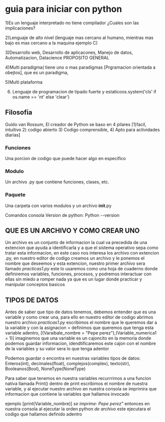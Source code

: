 # guia para iniciar con python

1)Es un lenguaje interpretado no tiene compilador ¿Cuales son las implicaciones?

2)Lenguaje de alto nivel (lenguaje mas cercano al humano, mientras mas bajo es mas cercano a la maquina ejemplo C)

3)Desarrollo web, Desarrollo de aplicacones, Manejo de datos, Automatizacion, Datacience PROPOSITO GENERAL

4)Multi paradigma( tiene uno o mas paradigmas [Prgramacion orientada a obejtos], que es un paradigma, 

5)Multi plataforma
  
6) Lenguaje de programacion de tipado fuerte y estaticoos.system('cls' if os.name == 'nt' else 'clear')
## Filosofia

Guido van Rossum, El creador de Python se baso en 4 pilares [1)facil, intuitivo 2) codigo abierto 3) Codigo comprensible, 4) Apto para actividades diarias]

### Funciones    
Una porcion de codigo que puede hacer algo en especifico

### Modulo 
Un archivo .py que contiene funciones, clases, etc.

### Paquete  
Una carpeta con varios modulos y un archivo __init__.py


Comandos consola
Version de python: Python --version

## QUE ES UN ARCHIVO Y COMO CREAR UNO
Un archivo es un conjunto de informacion la cual va precedida de una extencion que ayuda a identificarla y a que el sistema operativo sepa como tratar esta informacion, en este caso nos interesa los archivo con extencion .py, en nuestro editor de codigo creamos un archivo y le ponemos el nombre que deseemos y esta extencion, nuestro primer archivo sera llamado *practicas1.py* este lo usaremos como una hoja de cuaderno donde definiremos variables, funciones, procesos, y podremos interactuar con ellas sin miedo a romper nada ya que es un lugar donde practicar y manipular conceptos basicos

## TIPOS DE DATOS
Antes de saber que tipo de datos tenemos, debemos entender que es una variable y como crear una, para ello en nuestro editor de codigo
abrimos nuestro archivo *practicas1.py* escribimos el nombre que le queremos dar a la variable y con la asignacion =  definimos que queremos que tenga esta variable adentro,
[(Varaibale_nombre = "Pepe perez"),(Variable_numerica1 = 1)] imaginemos que una variable es un cajoncito en la memoria donde podemos guardar informacion, idendtificaremos este cajon con el nombre de la variables y su valor sera lo que tenga adentor

Podemos guardar o encontra en nuestras variables  tipos de datos: Enteros(int), decimales(float), complejos(complex), texto(str), Booleanos(Bool), NoneType(NoneType)

Para saber que tenemos en nuestra variables recurrrimos a una funcion nativa llamada Print() dentro de print escribimos el nombre de nuestra variable, y al ejecutar nuestro archivo en nuestra consola se imprimira que informacion que contiene la variables que hallamos invocado 

ejemplo [print(Variable_nombre)] *se imprime: Pepe perez"*
entonces en nuestra consola al ejecutar la orden python *de archivo* este ejecutara el codigo que hallamos definido adentro

